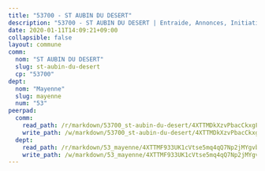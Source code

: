 ```yaml
---
title: "53700 - ST AUBIN DU DESERT"
description: "53700 - ST AUBIN DU DESERT | Entraide, Annonces, Initiatives"
date: 2020-01-11T14:09:21+09:00
collapsible: false
layout: commune
comm:
  nom: "ST AUBIN DU DESERT"
  slug: st-aubin-du-desert
  cp: "53700"
dept:
  nom: "Mayenne"
  slug: mayenne
  num: "53"
peerpad:
  comm:
    read_path: /r/markdown/53700_st-aubin-du-desert/4XTTMDkXzvPbacCkxgF7iDBxVbrJb1fcXJRk9t2UUj5nYzQ2q
    write_path: /w/markdown/53700_st-aubin-du-desert/4XTTMDkXzvPbacCkxgF7iDBxVbrJb1fcXJRk9t2UUj5nYzQ2q-K3TgUvX69LzkanZqWtS9cF7rDkC7esCzj3PjhUH74UcJgExQBGx5mUrtheQxeEigk7f3C865ofu9QQDCfJ2EoGo1UiRgw6pkZeq8e929JAGsvaX4bUvMXNZFZzwzQPfMQTGhHk1s
  dept:
    read_path: /r/markdown/53_mayenne/4XTTMF933UK1cVtse5mq4qQ7Np2jMYgvbp6qouY9MWyoeWY43
    write_path: /w/markdown/53_mayenne/4XTTMF933UK1cVtse5mq4qQ7Np2jMYgvbp6qouY9MWyoeWY43-K3TgUcgqTBNoSTxPqkZ94HV7ydPjBnvnBue9tEiK9jakhdXjxdo4Br4iK1oa2CDh4yEVWX1tFyjU9wvcKRuNLDocpAE5TJXkqSv2docSVtfLpqmkB6Zf1obqgGj7oAqY4ytCV5Es
---
```


